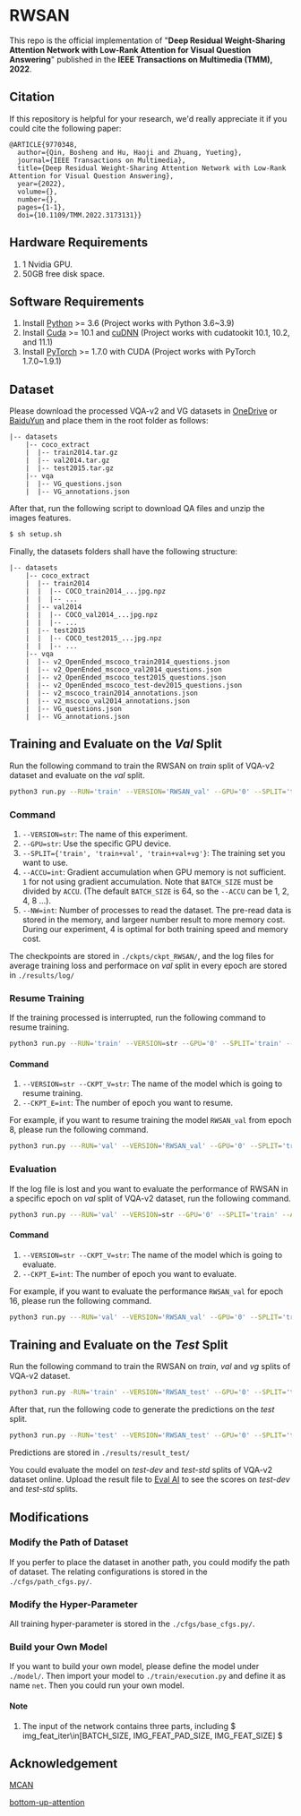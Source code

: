 # RWSAN
This repo is the official implementation of "**Deep Residual Weight-Sharing Attention Network with Low-Rank Attention for Visual Question Answering**" published in the **IEEE Transactions on Multimedia (TMM), 2022**.

## Citation
If this repository is helpful for your research, we'd really appreciate it if you could cite the following paper:

```
@ARTICLE{9770348,
  author={Qin, Bosheng and Hu, Haoji and Zhuang, Yueting},
  journal={IEEE Transactions on Multimedia}, 
  title={Deep Residual Weight-Sharing Attention Network with Low-Rank Attention for Visual Question Answering}, 
  year={2022},
  volume={},
  number={},
  pages={1-1},
  doi={10.1109/TMM.2022.3173131}}
  ```

## Hardware Requirements
1. 1 Nvidia GPU.
2. 50GB free disk space.

## Software Requirements
1. Install [Python](https://www.python.org/downloads/) >= 3.6 (Project works with Python 3.6~3.9)
2. Install [Cuda](https://developer.nvidia.com/cuda-toolkit) >= 10.1 and [cuDNN](https://developer.nvidia.com/cudnn) (Project works with cudatookit 10.1, 10.2, and 11.1)
3. Install [PyTorch](http://pytorch.org/) >= 1.7.0 with CUDA (Project works with PyTorch 1.7.0~1.9.1)

## Dataset
Please download the processed VQA-v2 and VG datasets in [OneDrive](https://zjueducn-my.sharepoint.com/:f:/g/personal/3170105600_zju_edu_cn/EqXAXyjnYE1Dn4hMOoRnO6IBV78-cS2HSJsW2vZzpmKkaQ?e=cHf8H9) or [BaiduYun](https://pan.baidu.com/s/19PdZwXWx2vhByfKxZt9oCw?pwd=rwsa) and place them in the root folder as follows:

```angular2html
|-- datasets
	|-- coco_extract
	|  |-- train2014.tar.gz
	|  |-- val2014.tar.gz
	|  |-- test2015.tar.gz
	|-- vqa
	|  |-- VG_questions.json
	|  |-- VG_annotations.json
```

After that, run the following script to download QA files and unzip the images features.

```bash
$ sh setup.sh
```

Finally, the datasets folders shall have the following structure:

```angular2html
|-- datasets
	|-- coco_extract
	|  |-- train2014
	|  |  |-- COCO_train2014_...jpg.npz
	|  |  |-- ...
	|  |-- val2014
	|  |  |-- COCO_val2014_...jpg.npz
	|  |  |-- ...
	|  |-- test2015
	|  |  |-- COCO_test2015_...jpg.npz
	|  |  |-- ...
	|-- vqa
	|  |-- v2_OpenEnded_mscoco_train2014_questions.json
	|  |-- v2_OpenEnded_mscoco_val2014_questions.json
	|  |-- v2_OpenEnded_mscoco_test2015_questions.json
	|  |-- v2_OpenEnded_mscoco_test-dev2015_questions.json
	|  |-- v2_mscoco_train2014_annotations.json
	|  |-- v2_mscoco_val2014_annotations.json
	|  |-- VG_questions.json
	|  |-- VG_annotations.json

```

## Training and Evaluate on the *Val* Split
Run the following command to train the RWSAN on *train* split of VQA-v2 dataset and evaluate on the *val* split.

```bash
python3 run.py --RUN='train' --VERSION='RWSAN_val' --GPU='0' --SPLIT='train' --ACCU=1 --NW=4
```

### Command
1. ```--VERSION=str```: The name of this experiment.
2. ```--GPU=str```: Use the specific GPU device.
3. ```--SPLIT={'train', 'train+val', 'train+val+vg'}```: The training set you want to use.
4. ```--ACCU=int```: Gradient accumulation when GPU memory is not sufficient. ```1``` for not using gradient accumulation. Note that `BATCH_SIZE` must be divided by ```ACCU```. (The default `BATCH_SIZE` is 64, so the ```--ACCU``` can be 1, 2, 4, 8 ...).
5. ```--NW=int```: Number of processes to read the dataset. The pre-read data is stored in the memory, and largeer number result to more memory cost. During our experiment, 4 is optimal for both training speed and memory cost.

The checkpoints are stored in ```./ckpts/ckpt_RWSAN/```, and the log files for average training loss and performace on *val* split in every epoch are stored in ```./results/log/```

### Resume Training

If the training processed is interrupted, run the following command to resume training. 

```bash
python3 run.py --RUN='train' --VERSION=str --GPU='0' --SPLIT='train' --ACCU=1 --NW=4 --RESUME=True --CKPT_V=str --CKPT_E=10
```

#### Command

1. ```--VERSION=str --CKPT_V=str```: The name of the model which is going to resume training.
2. ```--CKPT_E=int```: The number of epoch you want to resume.


For example, if you want to resume training the model ```RWSAN_val``` from epoch 8, please run the following command.

```bash
python3 run.py ---RUN='val' --VERSION='RWSAN_val' --GPU='0' --SPLIT='train' --ACCU=1 --NW=4 --RESUME=True --CKPT_V='RWSAN_val' --CKPT_E=8
```

### Evaluation

If the log file is lost and you want to evaluate the performance of RWSAN in a specific epoch on *val* split of VQA-v2 dataset, run the following command.

```bash
python3 run.py ---RUN='val' --VERSION=str --GPU='0' --SPLIT='train' --ACCU=1 --NW=4 --RESUME=True --CKPT_V=str --CKPT_E=int
```

#### Command

1. ```--VERSION=str --CKPT_V=str```: The name of the model which is going to evaluate.
2. ```--CKPT_E=int```: The number of epoch you want to evaluate.

For example, if you want to evaluate the performance ```RWSAN_val``` for epoch 16, please run the following command.

```bash
python3 run.py ---RUN='val' --VERSION='RWSAN_val' --GPU='0' --SPLIT='train' --ACCU=1 --NW=4 --RESUME=True --CKPT_V='RWSAN_val' --CKPT_E=16
```


## Training and Evaluate on the *Test* Split

Run the following command to train the RWSAN on *train*, *val* and *vg* splits of VQA-v2 dataset.

```bash
python3 run.py -RUN='train' --VERSION='RWSAN_test' --GPU='0' --SPLIT='train+val+vg' --ACCU=1 --NW=4
```

After that, run the following code to generate the predictions on the *test* split.

```bash
python3 run.py --RUN='test' --VERSION='RWSAN_test' --GPU='0' --SPLIT='train' --ACCU=1 --NW=4 --RESUME=True --CKPT_V='RWSAN_test' --CKPT_E=16
```

Predictions are stored in ```./results/result_test/```

You could evaluate the model on *test-dev* and *test-std* splits of VQA-v2 dataset online. Upload the result file to [Eval AI](https://eval.ai/web/challenges/challenge-page/830/overview) to see the scores on *test-dev* and *test-std* splits.

## Modifications

### Modify the Path of Dataset

If you perfer to place the dataset in another path, you could modify the path of dataset. The relating configurations is stored in the ```./cfgs/path_cfgs.py/```.

### Modify the Hyper-Parameter

All training hyper-parameter is stored in the ```./cfgs/base_cfgs.py/```.

### Build your Own Model

If you want to build your own model, please define the model under ```./model/```. Then import your model to ```./train/execution.py``` and define it as name ```net```. Then you could run your own model.

#### Note
1. The input of the network contains three parts, including $ img_feat_iter\in[BATCH_SIZE, IMG_FEAT_PAD_SIZE, IMG_FEAT_SIZE] $


## Acknowledgement
[MCAN](https://github.com/MILVLG/mcan-vqa)

[bottom-up-attention](https://github.com/peteanderson80/bottom-up-attention)
